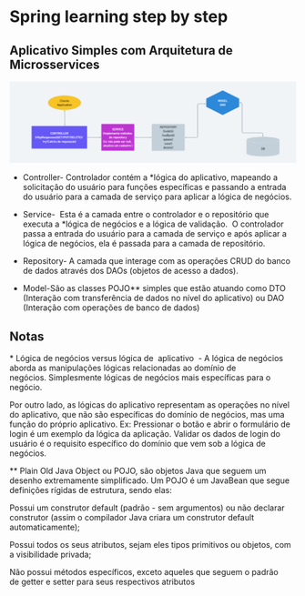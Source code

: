 # Spring learning step by step

## Aplicativo Simples com Arquitetura de Microsservices

![img.png](img.png)

- Controller- Controlador contém a *lógica do aplicativo, mapeando a solicitação do usuário para funções específicas e 
passando a entrada do usuário para a camada de serviço para aplicar a lógica de negócios.

- Service-  Esta é a camada entre o controlador e o repositório que executa a *lógica de negócios e a lógica de validação.
 O controlador passa a entrada do usuário para a camada de serviço e após aplicar a lógica de negócios, ela é passada 
para a camada de repositório.

- Repository- A camada que interage com as operações CRUD do banco de dados através dos DAOs (objetos de acesso a dados).

- Model-São as classes POJO** simples que estão atuando como DTO (Interação com transferência de dados no nível do aplicativo)
ou DAO (Interação com operações de banco de dados)

## Notas

* Lógica de negócios versus lógica de  aplicativo  - A lógica de negócios aborda as manipulações lógicas 
relacionadas ao domínio de negócios. Simplesmente lógicas de negócios mais específicas para o negócio.

Por outro lado, as lógicas do aplicativo representam as operações no nível do aplicativo, que não são específicas do
domínio de negócios, mas uma função do próprio aplicativo. Ex: Pressionar o botão e abrir o formulário de login é 
um exemplo da lógica da aplicação. Validar os dados de login do usuário é o requisito específico do domínio que vem 
sob a lógica de negócios.

** Plain Old Java Object ou POJO, são objetos Java que seguem um desenho extremamente simplificado. Um POJO é um 
JavaBean que segue definições rígidas de estrutura, sendo elas:

Possui um construtor default (padrão - sem argumentos) ou não declarar construtor (assim o compilador Java criara um 
construtor default automaticamente);

Possui todos os seus atributos, sejam eles tipos primitivos ou objetos, com a visibilidade privada;

Não possui métodos específicos, exceto aqueles que seguem o padrão de getter e setter para seus respectivos 
atributos

